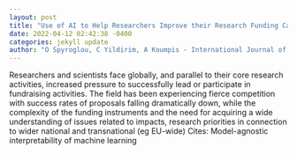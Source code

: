 ```yaml
--- 
layout: post 
title: "Use of AI to Help Researchers Improve their Research Funding Capacities, Relevance, and Performance" 
date: 2022-04-12 02:42:38 -0400 
categories: jekyll update 
author: "O Spyroglou, C Yildirim, A Koumpis - International Journal of Semantic Computing, 2022" 
--- 
```

Researchers and scientists face globally, and parallel to their core research activities, increased pressure to successfully lead or participate in fundraising activities. The field has been experiencing fierce competition with success rates of proposals falling dramatically down, while the complexity of the funding instruments and the need for acquiring a wide understanding of issues related to impacts, research priorities in connection to wider national and transnational (eg EU-wide) Cites: Model-agnostic interpretability of machine learning